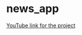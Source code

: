 # news_app
 

[YouTube link for the project](https://youtube.com/shorts/yUtEVD8tAys?feature=share) 
 


